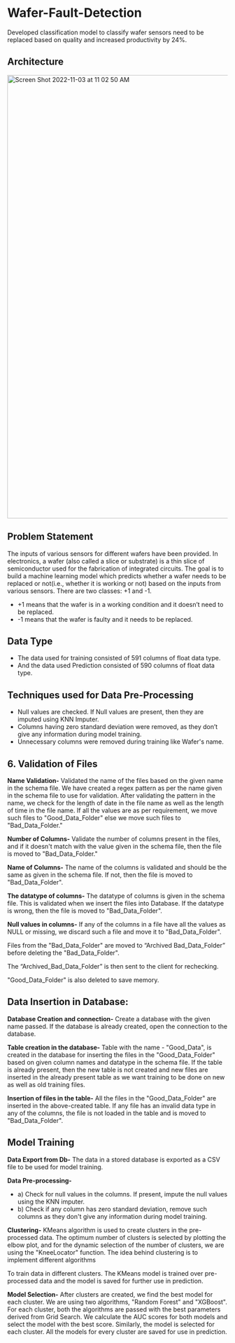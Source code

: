 # Wafer-Fault-Detection

Developed classification model to classify wafer sensors need to be replaced based on quality and increased productivity by 24%.


## Architecture 
 
<img width="1012" alt="Screen Shot 2022-11-03 at 11 02 50 AM" src="https://user-images.githubusercontent.com/68578215/199799978-b3b4547b-a3ee-4539-b426-3bce9e273524.png">



## Problem Statement

The inputs of various sensors for different wafers have been provided. In electronics, a wafer (also called a slice or substrate) is a thin slice of semiconductor used for the fabrication of integrated circuits. The goal is to build a machine learning model which predicts whether a wafer needs to be replaced or not(i.e., whether it is working or not) based on the inputs from various sensors. There are two classes: +1 and -1.

- +1 means that the wafer is in a working condition and it doesn’t need to be replaced.
- -1 means that the wafer is faulty and it needs to be replaced.

## Data Type

- The data used for training consisted of 591 columns of float data type.
- And the data used Prediction consisted of 590 columns of float data type.


## Techniques used for Data Pre-Processing
- Null values are checked. If Null values are present, then they are imputed using KNN Imputer.
- Columns having zero standard deviation were removed, as they don’t give any information during model training.
- Unnecessary columns were removed during training like Wafer's name.

## 6.	Validation of Files

**Name Validation-** Validated the name of the files based on the given name in the schema file. We have created a regex pattern as per the name given in the schema file to use for validation. After validating the pattern in the name, we check for the length of date in the file name as well as the length of time in the file name. If all the values are as per requirement, we move such files to "Good_Data_Folder" else we move such files to "Bad_Data_Folder."

**Number of Columns-** Validate the number of columns present in the files, and if it doesn't            match with the value given in the schema file, then the file is moved to "Bad_Data_Folder."

**Name of Columns-** The name of the columns is validated and should be the same as given in the schema file. If not, then the file is moved to "Bad_Data_Folder".

**The datatype of columns-** The datatype of columns is given in the schema file. This is validated when we insert the files into Database. If the datatype is wrong, then the file is moved to "Bad_Data_Folder".

**Null values in columns-** If any of the columns in a file have all the values as NULL or missing, we discard such a file and move it to "Bad_Data_Folder".

Files from the "Bad_Data_Folder" are moved to “Archived Bad_Data_Folder” before deleting the "Bad_Data_Folder".

The “Archived_Bad_Data_Folder” is then sent to the client for rechecking.

"Good_Data_Folder" is also deleted to save memory.

## Data Insertion in Database:

**Database Creation and connection-** Create a database with the given name passed. If the database is already created, open the connection to the database. 

**Table creation in the database-** Table with the name - "Good_Data", is created in the database for inserting the files in the "Good_Data_Folder" based on given column names and datatype in the schema file. If the table is already present, then the new table is not created and new files are inserted in the already present table as we want training to be done on new as well as old training files. 

**Insertion of files in the table-** All the files in the "Good_Data_Folder" are inserted in the above-created table. If any file has an invalid data type in any of the columns, the file is not loaded in the table and is moved to "Bad_Data_Folder".


## Model Training 

**Data Export from Db-** The data in a stored database is exported as a CSV file to be used for model training.

**Data Pre-processing-**   
- a) Check for null values in the columns. If present, impute the null values using the KNN imputer.
- b) Check if any column has zero standard deviation, remove such columns as they don't give any information during model training.


**Clustering-** KMeans algorithm is used to create clusters in the pre-processed data. The optimum number of clusters is selected by plotting the elbow plot, and for the dynamic selection of the number of clusters, we are using the "KneeLocator" function. The idea behind clustering is to implement different algorithms

To train data in different clusters. The KMeans model is trained over pre-processed data and the model is saved for further use in prediction.

**Model Selection-** After clusters are created, we find the best model for each cluster. We are using two algorithms, "Random Forest" and "XGBoost". For each cluster, both the algorithms are passed with the best parameters derived from Grid Search. We calculate the AUC scores for both models and select the model with the best score. Similarly, the model is selected for each cluster. All the models for every cluster are saved for use in prediction.








